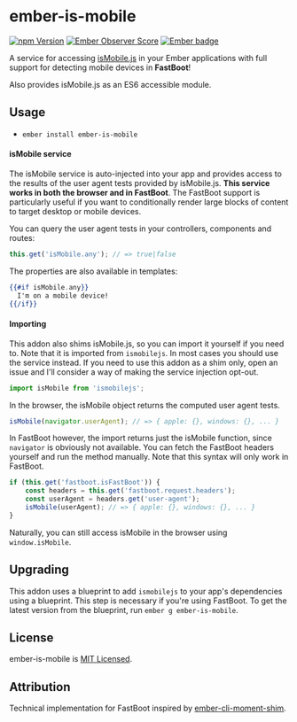 # ember-is-mobile
[![npm Version][npm-badge]][npm]
[![Ember Observer Score](http://emberobserver.com/badges/ember-is-mobile.svg)](http://emberobserver.com/addons/ember-is-mobile)
[![Ember badge][ember-badge]][embadge]

A service for accessing [isMobile.js](https://github.com/kaimallea/isMobile) in your Ember applications with full support for detecting mobile devices in **FastBoot**!

Also provides isMobile.js as an ES6 accessible module.

## Usage

* `ember install ember-is-mobile`

#### isMobile service

The isMobile service is auto-injected into your app and provides access to the results of the user agent tests provided by isMobile.js. **This service works in both the browser and in FastBoot**. The FastBoot support is particularly useful if you want to conditionally render large blocks of content to target desktop or mobile devices.

You can query the user agent tests in your controllers, components and routes:

```js
this.get('isMobile.any'); // => true|false
```

The properties are also available in templates:

```handlebars
{{#if isMobile.any}}
  I'm on a mobile device!
{{/if}}
```

#### Importing

This addon also shims isMobile.js, so you can import it yourself if you need to. Note that it is imported from `ismobilejs`.
In most cases you should use the service instead. If you need to use this addon as a shim only, open an issue and I'll consider a way of making the service injection opt-out.

```js
import isMobile from 'ismobilejs';
```

In the browser, the isMobile object returns the computed user agent tests.

```js
isMobile(navigator.userAgent); // => { apple: {}, windows: {}, ... }
```

In FastBoot however, the import returns just the isMobile function, since `navigator` is obviously not available. You can fetch the FastBoot headers yourself and run the method manually. Note that this syntax will only work in FastBoot.

```js
if (this.get('fastboot.isFastBoot')) {
    const headers = this.get('fastboot.request.headers');
    const userAgent = headers.get('user-agent');
    isMobile(userAgent); // => { apple: {}, windows: {}, ... }
}
```

Naturally, you can still access isMobile in the browser using `window.isMobile`.

## Upgrading

This addon uses a blueprint to add `ismobilejs` to your app's dependencies using a blueprint. This step is necessary if you're using FastBoot. To get the latest version from the blueprint, run `ember g ember-is-mobile`.

## License

ember-is-mobile is [MIT Licensed](https://github.com/sandydoo/ember-is-mobile/blob/master/LICENSE.md).

## Attribution

Technical implementation for FastBoot inspired by [ember-cli-moment-shim](https://github.com/jasonmit/ember-cli-moment-shim).

[embadge]: http://embadge.io/
[ember-badge]: http://embadge.io/v1/badge.svg?start=1.0.0
[npm]: https://www.npmjs.org/package/ember-is-mobile
[npm-badge]: https://img.shields.io/npm/v/ember-is-mobile.svg?style=flat-square
